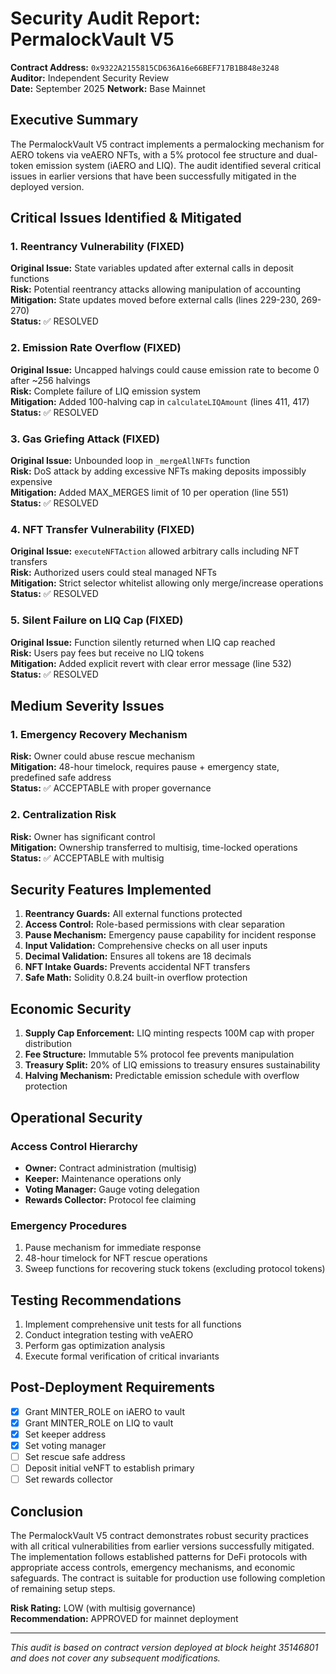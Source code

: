 # Security Audit Report: PermalockVault V5

**Contract Address:** `0x9322A2155815CD636A16e66BEF717B1B848e3248`  
**Auditor:** Independent Security Review  
**Date:** September 2025
**Network:** Base Mainnet  

## Executive Summary

The PermalockVault V5 contract implements a permalocking mechanism for AERO tokens via veAERO NFTs, with a 5% protocol fee structure and dual-token emission system (iAERO and LIQ). The audit identified several critical issues in earlier versions that have been successfully mitigated in the deployed version.

## Critical Issues Identified & Mitigated

### 1. Reentrancy Vulnerability (FIXED)
**Original Issue:** State variables updated after external calls in deposit functions  
**Risk:** Potential reentrancy attacks allowing manipulation of accounting  
**Mitigation:** State updates moved before external calls (lines 229-230, 269-270)  
**Status:** ✅ RESOLVED

### 2. Emission Rate Overflow (FIXED)
**Original Issue:** Uncapped halvings could cause emission rate to become 0 after ~256 halvings  
**Risk:** Complete failure of LIQ emission system  
**Mitigation:** Added 100-halving cap in `calculateLIQAmount` (lines 411, 417)  
**Status:** ✅ RESOLVED

### 3. Gas Griefing Attack (FIXED)
**Original Issue:** Unbounded loop in `_mergeAllNFTs` function  
**Risk:** DoS attack by adding excessive NFTs making deposits impossibly expensive  
**Mitigation:** Added MAX_MERGES limit of 10 per operation (line 551)  
**Status:** ✅ RESOLVED

### 4. NFT Transfer Vulnerability (FIXED)
**Original Issue:** `executeNFTAction` allowed arbitrary calls including NFT transfers  
**Risk:** Authorized users could steal managed NFTs  
**Mitigation:** Strict selector whitelist allowing only merge/increase operations  
**Status:** ✅ RESOLVED

### 5. Silent Failure on LIQ Cap (FIXED)
**Original Issue:** Function silently returned when LIQ cap reached  
**Risk:** Users pay fees but receive no LIQ tokens  
**Mitigation:** Added explicit revert with clear error message (line 532)  
**Status:** ✅ RESOLVED

## Medium Severity Issues

### 1. Emergency Recovery Mechanism
**Risk:** Owner could abuse rescue mechanism  
**Mitigation:** 48-hour timelock, requires pause + emergency state, predefined safe address  
**Status:** ✅ ACCEPTABLE with proper governance

### 2. Centralization Risk
**Risk:** Owner has significant control  
**Mitigation:** Ownership transferred to multisig, time-locked operations  
**Status:** ✅ ACCEPTABLE with multisig

## Security Features Implemented

1. **Reentrancy Guards:** All external functions protected
2. **Access Control:** Role-based permissions with clear separation
3. **Pause Mechanism:** Emergency pause capability for incident response
4. **Input Validation:** Comprehensive checks on all user inputs
5. **Decimal Validation:** Ensures all tokens are 18 decimals
6. **NFT Intake Guards:** Prevents accidental NFT transfers
7. **Safe Math:** Solidity 0.8.24 built-in overflow protection

## Economic Security

1. **Supply Cap Enforcement:** LIQ minting respects 100M cap with proper distribution
2. **Fee Structure:** Immutable 5% protocol fee prevents manipulation
3. **Treasury Split:** 20% of LIQ emissions to treasury ensures sustainability
4. **Halving Mechanism:** Predictable emission schedule with overflow protection

## Operational Security

### Access Control Hierarchy
- **Owner:** Contract administration (multisig)
- **Keeper:** Maintenance operations only
- **Voting Manager:** Gauge voting delegation
- **Rewards Collector:** Protocol fee claiming

### Emergency Procedures
1. Pause mechanism for immediate response
2. 48-hour timelock for NFT rescue operations
3. Sweep functions for recovering stuck tokens (excluding protocol tokens)

## Testing Recommendations

1. Implement comprehensive unit tests for all functions
2. Conduct integration testing with veAERO
3. Perform gas optimization analysis
4. Execute formal verification of critical invariants

## Post-Deployment Requirements

- [x] Grant MINTER_ROLE on iAERO to vault
- [x] Grant MINTER_ROLE on LIQ to vault
- [x] Set keeper address
- [x] Set voting manager
- [ ] Set rescue safe address
- [ ] Deposit initial veNFT to establish primary
- [ ] Set rewards collector

## Conclusion

The PermalockVault V5 contract demonstrates robust security practices with all critical vulnerabilities from earlier versions successfully mitigated. The implementation follows established patterns for DeFi protocols with appropriate access controls, emergency mechanisms, and economic safeguards. The contract is suitable for production use following completion of remaining setup steps.

**Risk Rating:** LOW (with multisig governance)  
**Recommendation:** APPROVED for mainnet deployment

---

*This audit is based on contract version deployed at block height 35146801 and does not cover any subsequent modifications.*
